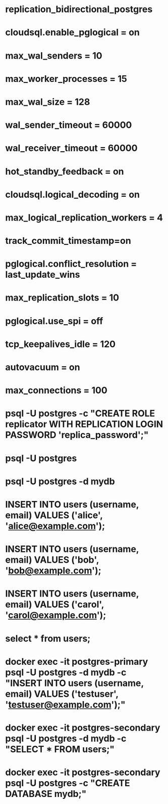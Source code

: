 # replication_bidirectional_postgres

# cloudsql.enable_pglogical = on
# max_wal_senders = 10
# max_worker_processes = 15
# max_wal_size = 128
# wal_sender_timeout = 60000
# wal_receiver_timeout = 60000
# hot_standby_feedback = on
# cloudsql.logical_decoding = on
# max_logical_replication_workers = 4
# track_commit_timestamp=on
# pglogical.conflict_resolution = last_update_wins
# max_replication_slots = 10
# pglogical.use_spi = off
# tcp_keepalives_idle = 120
# autovacuum = on
# max_connections = 100

# psql -U postgres -c "CREATE ROLE replicator WITH REPLICATION LOGIN PASSWORD 'replica_password';"
# psql -U postgres
# psql -U postgres -d mydb

# INSERT INTO users (username, email) VALUES ('alice', 'alice@example.com');
# INSERT INTO users (username, email) VALUES ('bob', 'bob@example.com');
# INSERT INTO users (username, email) VALUES ('carol', 'carol@example.com');
# select * from users;
# docker exec -it postgres-primary psql -U postgres -d mydb -c "INSERT INTO users (username, email) VALUES ('testuser', 'testuser@example.com');"
# docker exec -it postgres-secondary psql -U postgres -d mydb -c "SELECT * FROM users;"
# docker exec -it postgres-secondary psql -U postgres -c "CREATE DATABASE mydb;"
